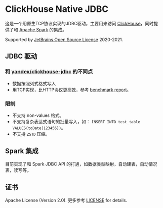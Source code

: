 ClickHouse Native JDBC
======================
这是一个用原生TCP协议实现的JDBC驱动，主要用来访问 [ClickHouse](https://clickhouse.yandex/)，同时提供了和 [Apache Spark](https://github.com/apache/spark/) 的集成。

Supported by [JetBrains Open Source License](https://www.jetbrains.com/?from=ClickHouse-Native-JDBC) 2020-2021. 

## JDBC 驱动

### 和 [yandex/clickhouse-jdbc](https://github.com/yandex/clickhouse-jdbc) 的不同点

* 数据按照列式格式写入
* 用TCP实现，比HTTP协议更高效，参考 [benchmark report](docs/dev/benchmark.md)。

### 限制

* 不支持 non-values 格式。
* 不支持复杂表达式语句的批量写入，如： `INSERT INTO test_table VALUES(toDate(123456))`。
* 不支持 `ZSTD` 压缩。

## Spark 集成

目前实现了和 Spark JDBC API 的打通，如数据类型映射，自动建表，自动情况表，读写等。

## 证书

Apache License (Version 2.0). 更多参考 [LICENSE](https://github.com/housepower/ClickHouse-Native-JDBC/LICENSE) for details.
